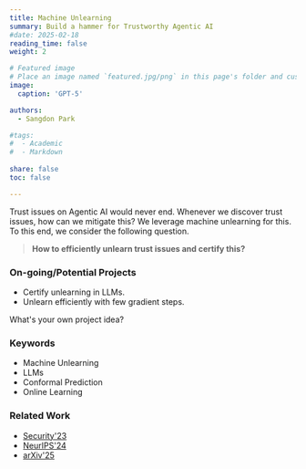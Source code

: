 ```yaml
---
title: Machine Unlearning 
summary: Build a hammer for Trustworthy Agentic AI
#date: 2025-02-18
reading_time: false
weight: 2

# Featured image
# Place an image named `featured.jpg/png` in this page's folder and customize its options here.
image:
  caption: 'GPT-5'

authors:
  - Sangdon Park

#tags:
#  - Academic
#  - Markdown
  
share: false
toc: false

---
```


Trust issues on Agentic AI would never end. Whenever we discover trust issues, how can we mitigate this? We leverage machine unlearning for this. To this end, we consider the following question.    

> **How to efficiently unlearn trust issues and certify this?**


### On-going/Potential Projects

* Certify unlearning in LLMs. 
* Unlearn efficiently with few gradient steps. 

What's your own project idea?


### Keywords
* Machine Unlearning
* LLMs
* Conformal Prediction 
* Online Learning

### Related Work
* [Security'23](https://www.usenix.org/conference/usenixsecurity23/presentation/park)
* [NeurIPS'24](https://arxiv.org/abs/2307.09254)
* [arXiv'25](https://arxiv.org/abs/2506.14067)



